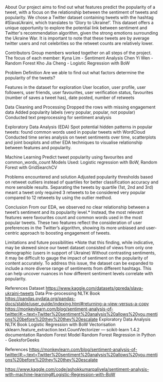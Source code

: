 About
Our project aims to find out what features predict the popularity of a tweet, with a focus on the relationship between the sentiment of tweets and popularity. We chose a Twitter dataset containing tweets with the hashtag #SlavaUkraini, which translates to ‘Glory to Ukraine!’. This dataset offers a unique opportunity to explore the potential link between sentiment and Twitter's recommendation algorithm, given the strong emotions surrounding the Ukraine War. It is important to note that these tweets are by average twitter users and not celebrities so the retweet counts are relatively lower.

Contributors
Group members worked together on all steps of the project. The focus of each member:
Kyna Lim -  Sentiment Analysis
Chen Yi Wen - Random Forest
Kho Jia Cheng - Logistic Regression with BoW

Problem Definition
Are we able to find out what factors determine the popularity of the tweets?

Features in the dataset for exploration
User location, user profile, user followers, user friends, user favourites, user verification status, favourites (number of saves a tweet has), date posted, number of retweets

Data Cleaning and Processing
Dropped the rows with missing engagement data 
Added popularity labels (very popular, popular, not popular)
Conducted text preprocessing for sentiment analysis

Exploratory Data Analysis (EDA)
Spot potential hidden patterns in popular tweets: found common words used in popular tweets with WordCloud 
Conducted time series analysis on tweet sentiments over time, scatterplots and joint boxplots and other EDA techniques to visualise relationship between features and popularity. 

Machine Learning
Predict tweet popularity using favourites and common_words_count
Models Used: Logistic regression with BoW, Random Forest with GridSearchCV

Problems encountered and solution
Adjusted popularity thresholds based on retweet outliers instead of quartiles for better classification accuracy and more sensible results. Separating the tweets by quartile (1st, 2nd and 3rd) meant a tweet only required 3 retweets to be considered very popular compared to 12 retweets by using the outlier method.

Conclusion
From our EDA, we observed no clear relationship between a tweet’s sentiment and its popularity level.* Instead, the most relevant features were favourites count and common words used in the most popular tweets. These two features reflect the consideration of user preferences in the Twitter’s algorithm, showing its more unbiased and user-centric approach to boosting engagement of tweets.

Limitations and future possibilities
*Note that this finding, while indicative, may be skewed since our tweet dataset consisted of views from only one demographic (users in support of Ukraine) Without contrasting sentiments, it may be difficult to gauge the impact of sentiment on the popularity of content accurately. To address this issue, the dataset can be expanded to include a more diverse range of sentiments from different hashtags. This can help uncover nuances in how different sentiment levels correlate with popularity.


References
Dataset
https://www.kaggle.com/datasets/gpreda/slava-ukraini-tweets
Data Pre-processing 
NLTK Book
https://pandas.pydata.org/pandas-docs/stable/user_guide/indexing.html#returning-a-view-versus-a-copy
https://monkeylearn.com/blog/sentiment-analysis-of-twitter/#:~:text=Twitter%20sentiment%20analysis%20allows%20you,mentions%20before%20they%20they%20escalate
Exploratory Data Analysis
NLTK Book
Logistic Regression with BoW Vectorisation
sklearn.feature_extraction.text.CountVectorizer — scikit-learn 1.4.2 documentation
Random Forest Model
Random Forest Regression in Python - GeeksforGeeks



References
https://monkeylearn.com/blog/sentiment-analysis-of-twitter/#:~:text=Twitter%20sentiment%20analysis%20allows%20you,mentions%20before%20they%20they%20escalate

https://www.kaggle.com/code/ashokkumarpalivela/sentiment-analysis-with-machine-learning#Logistic-Regression-with-BoW

